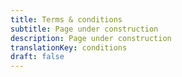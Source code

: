 ```yaml
---
title: Terms & conditions
subtitle: Page under construction
description: Page under construction
translationKey: conditions
draft: false
---
```

